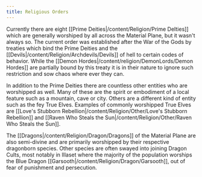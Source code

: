```yaml
---
title: Religious Orders
---
```


Currently there are eight [[Prime Deities|/content/Religion/Prime DeIties]] which are generally worshiped by all across the Material Plane, but it wasn't always so. The current order was established after the War of the Gods by treaties which bind the Prime Deities and the [[Devils|/content/Religion/Archdevils/Devils]]  of hell to certain codes of behavior. While the [[Demon Hordes|/content/religion/DemonLords/Demon Hordes]] are partially bound by this treaty it is in their nature to ignore such restriction and sow chaos where ever they can. 

In addition to the Prime Deities there are countless other entities who are worshipped as well. Many of these are the spirit or embodiment of a local feature such as a mountain, cave or city. Others are a different kind of entity such as the fey True Elves. Examples of commonly worshipped True Elves are [[Love's Stubborn Rebellion|/content/Religion/Other/Love's Stubborn Rebellion]] and [[Raven Who Steals the Sun|/content/Religion/Other/Raven Who Steals the Sun]]. 

The [[Dragons|/content/Religion/Dragon/Dragons]] of the Material Plane are also semi-divine and are primarily worshipped by their respective dragonborn species. Other species are often swayed into joining Dragon Cults, most notably in Illaset where the majority of the population worships the Blue Dragon [[Garsooth|/content/Religion/Dragon/Garsooth]], out of fear of punishment and persecution. 

